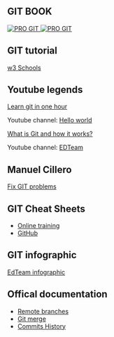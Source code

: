 ## GIT BOOK
<a href="https://git-scm.com/book/en/v2">
  <img src="https://git-scm.com/images/progit2.png" alt="PRO GIT">
</a>

<a href="https://leanpub.com/gitygithub/">
  <img src="https://d2sofvawe08yqg.cloudfront.net/gitygithub/s_hero?1620545969" alt="PRO GIT">
</a>

## GIT tutorial
<a href="https://www.w3schools.com/git/default.asp">w3 Schools</a>

## Youtube legends
<a href="https://www.youtube.com/watch?v=VdGzPZ31ts8">Learn git in one hour</a><br/>
<p>Youtube channel: <a href="https://www.youtube.com/c/HolaMundoDev">Hello world</a></p>

<a href="https://www.youtube.com/watch?v=jGehuhFhtnE">What is Git and how it works?</a><br/>
<p>Youtube channel: <a href="https://www.youtube.com/channel/UCP15FVAA2UL-QOcGhy7-ezA">EDTeam</a></p>

## Manuel Cillero
<a href="https://manuel.cillero.es/doc/apuntes-tic/herramientas/git/solucion-de-problemas-en-git/">Fix GIT problems</a>

## GIT Cheat Sheets
<ul>

  <li>
    <a href="https://training.github.com/downloads/es_ES/github-git-cheat-sheet/">Online training</a>
  </li>

  <li>
    <a href="https://drive.google.com/file/d/1ZIBXsBpp_0zIg0ZxY58TEOWsBgt8NCQU/view">GitHub</a>
  </li>

</ul>

## GIT infographic
<a href="https://edteam-media.s3.amazonaws.com/community/original/79dab1f0-3c3d-493c-80e0-1dcbadc54f62.jpg">EdTeam infographic</a>

## Offical documentation
<ul>
  
  <li>
    <a href="https://git-scm.com/book/en/v2/Git-Branching-Remote-Branches">Remote branches</a>
  </li>
  
  <li>
    <a href="https://git-scm.com/docs/git-merge">Git merge</a>
  </li>
  
  <li>
    <a href="https://git-scm.com/book/en/v2/Git-Basics-Viewing-the-Commit-History">Commits History</a>
  </li>

</ul>